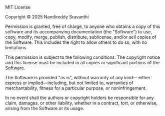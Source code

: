 
MIT License

Copyright © 2025 Nandireddy Sravanthi

Permission is granted, free of charge, to anyone who obtains a copy
of this software and its accompanying documentation (the "Software")
to use, copy, modify, merge, publish, distribute, sublicense, and/or sell
copies of the Software. This includes the right to allow others to do so,
with no limitations.

This permission is subject to the following conditions:
The copyright notice and this license must be included in all copies
or significant portions of the Software.

The Software is provided "as is", without warranty of any kind—
either express or implied—including, but not limited to, warranties
of merchantability, fitness for a particular purpose, or noninfringement.

In no event shall the authors or copyright holders be
responsible for any claim, damages, or other liability, whether in a
contract, tort, or otherwise, arising from the Software or its usage.
